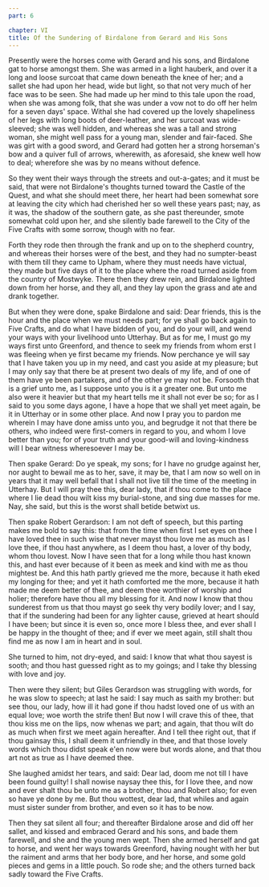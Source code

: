 ```yaml
---
part: 6

chapter: VI
title: Of the Sundering of Birdalone from Gerard and His Sons
---
```


Presently were the horses come with Gerard and his sons, and Birdalone gat to horse amongst them. She was armed in a light hauberk, and over it a long and loose surcoat that came down beneath the knee of her; and a sallet she had upon her head, wide but light, so that not very much of her face was to be seen. She had made up her mind to this tale upon the road, when she was among folk, that she was under a vow not to do off her helm for a seven days' space. Withal she had covered up the lovely shapeliness of her legs with long boots of deer-leather, and her surcoat was wide-sleeved; she was well hidden, and whereas she was a tall and strong woman, she might well pass for a young man, slender and fair-faced. She was girt with a good sword, and Gerard had gotten her a strong horseman's bow and a quiver full of arrows, wherewith, as aforesaid, she knew well how to deal; wherefore she was by no means without defence.

So they went their ways through the streets and out-a-gates; and it must be said, that were not Birdalone's thoughts turned toward the Castle of the Quest, and what she should meet there, her heart had been somewhat sore at leaving the city which had cherished her so well these years past; nay, as it was, the shadow of the southern gate, as she past thereunder, smote somewhat cold upon her, and she silently bade farewell to the City of the Five Crafts with some sorrow, though with no fear.

Forth they rode then through the frank and up on to the shepherd country, and whereas their horses were of the best, and they had no sumpter-beast with them till they came to Upham, where they must needs have victual, they made but five days of it to the place where the road turned aside from the country of Mostwyke. There then they drew rein, and Birdalone lighted down from her horse, and they all, and they lay upon the grass and ate and drank together.

But when they were done, spake Birdalone and said: Dear friends, this is the hour and the place when we must needs part; for ye shall go back again to Five Crafts, and do what I have bidden of you, and do your will, and wend your ways with your livelihood unto Utterhay. But as for me, I must go my ways first unto Greenford, and thence to seek my friends from whom erst I was fleeing when ye first became my friends. Now perchance ye will say that I have taken you up in my need, and cast you aside at my pleasure; but I may only say that there be at present two deals of my life, and of one of them have ye been partakers, and of the other ye may not be. Forsooth that is a grief unto me, as I suppose unto you is it a greater one. But unto me also were it heavier but that my heart tells me it shall not ever be so; for as I said to you some days agone, I have a hope that we shall yet meet again, be it in Utterhay or in some other place. And now I pray you to pardon me wherein I may have done amiss unto you, and begrudge it not that there be others, who indeed were first-comers in regard to you, and whom I love better than you; for of your truth and your good-will and loving-kindness will I bear witness wheresoever I may be.

Then spake Gerard: Do ye speak, my sons; for I have no grudge against her, nor aught to bewail me as to her, save, it may be, that I am now so well on in years that it may well befall that I shall not live till the time of the meeting in Utterhay. But I will pray thee this, dear lady, that if thou come to the place where I lie dead thou wilt kiss my burial-stone, and sing due masses for me. Nay, she said, but this is the worst shall betide betwixt us.

Then spake Robert Gerardson: I am not deft of speech, but this parting makes me bold to say this: that from the time when first I set eyes on thee I have loved thee in such wise that never mayst thou love me as much as I love thee, if thou hast anywhere, as I deem thou hast, a lover of thy body, whom thou lovest. Now I have seen that for a long while thou hast known this, and hast ever because of it been as meek and kind with me as thou mightest be. And this hath partly grieved me the more, because it hath eked my longing for thee; and yet it hath comforted me the more, because it hath made me deem better of thee, and deem thee worthier of worship and holier; therefore have thou all my blessing for it. And now I know that thou sunderest from us that thou mayst go seek thy very bodily lover; and I say, that if the sundering had been for any lighter cause, grieved at heart should I have been; but since it is even so, once more I bless thee, and ever shall I be happy in the thought of thee; and if ever we meet again, still shalt thou find me as now I am in heart and in soul.

She turned to him, not dry-eyed, and said: I know that what thou sayest is sooth; and thou hast guessed right as to my goings; and I take thy blessing with love and joy.

Then were they silent; but Giles Gerardson was struggling with words, for he was slow to speech; at last he said: I say much as saith my brother: but see thou, our lady, how ill it had gone if thou hadst loved one of us with an equal love; woe worth the strife then! But now I will crave this of thee, that thou kiss me on the lips, now whenas we part; and again, that thou wilt do as much when first we meet again hereafter. And I tell thee right out, that if thou gainsay this, I shall deem it unfriendly in thee, and that those lovely words which thou didst speak e'en now were but words alone, and that thou art not as true as I have deemed thee.

She laughed amidst her tears, and said: Dear lad, doom me not till I have been found guilty! I shall nowise naysay thee this, for I love thee, and now and ever shalt thou be unto me as a brother, thou and Robert also; for even so have ye done by me. But thou wottest, dear lad, that whiles and again must sister sunder from brother, and even so it has to be now.

Then they sat silent all four; and thereafter Birdalone arose and did off her sallet, and kissed and embraced Gerard and his sons, and bade them farewell, and she and the young men wept. Then she armed herself and gat to horse, and went her ways towards Greenford, having nought with her but the raiment and arms that her body bore, and her horse, and some gold pieces and gems in a little pouch. So rode she; and the others turned back sadly toward the Five Crafts.
